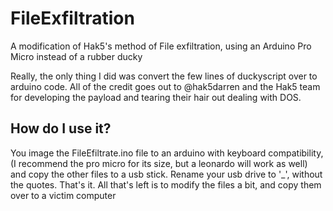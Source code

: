 # FileExfiltration
A modification of Hak5's method of File exfiltration, using an Arduino Pro Micro instead of a rubber ducky


Really, the only thing I did was convert the few lines of duckyscript over to arduino code. All of the credit goes out to @hak5darren and the Hak5 team for developing the payload and tearing their hair out dealing with DOS. 


## How do I use it?
You image the FileEfiltrate.ino file to an arduino with keyboard compatibility, (I recommend the pro micro for its size, but a leonardo will work as well) and copy the other files to a usb stick. Rename your usb drive to \'\_\', without the quotes. That's it. All that's left is to modify the files a bit, and copy them over to a victim computer
